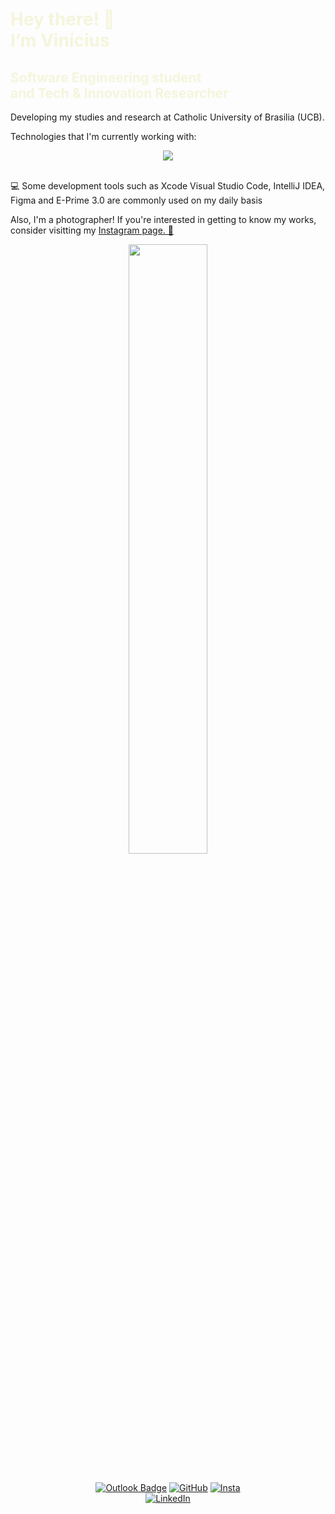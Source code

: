 <h1 style="color: beige;"> Hey there! 👋 <br>I’m Vinícius </h1>
<h2 style="color: beige;"> Software Engineering student<br>and Tech & Innovation Researcher  </h2>
Developing my studies and research at Catholic University of Brasilia (UCB).

Technologies that I'm currently working with: 


<p align="center">
  <a href="https://skillicons.dev">
    <img src="https://skillicons.dev/icons?i=git,java,html,css,javascript,c,mysql,python,swift" />
  </a>
</p>
<br>
💻 Some development tools such as Xcode Visual Studio Code, IntelliJ IDEA, Figma and E-Prime 3.0 are commonly used on my daily basis

Also, I'm a photographer! If you're interested in getting to know my works, consider visitting my <a href="https://www.instagram.com/vini_151/"> Instagram page. 📸 </a>

<div align="center">
<a href="https://github.com/vini-151">
  <img width="50%" src="https://github-readme-stats.vercel.app/api?username=vini-151&theme=dracula&show_icons=true" /> <br>
</a>&nbsp;

[![Outlook Badge](https://img.shields.io/badge/-vini.oliveira.it@gmail.com-006bed?style=flat-square&logo=gmail&logoColor=white&link=mailto:vinicius.o.dev@gmail.com)](vini.oliveira.it@gmail.com)
[![GitHub](https://img.shields.io/github/followers/vini-151?label=follow&style=social)](https://github.com/vini-151)
[![Insta](https://img.shields.io/badge/-vini_151-ffffff?style=flat&logo=instagram&logoColor=0059)](https://www.instagram.com/vini_151/)
<br>
[![LinkedIn](https://img.shields.io/badge/LinkedIn-0077B5?style=for-the-badge&logo=linkedin&logoColor=white)](https://www.linkedin.com/in/vini-oliv/)
</div>
